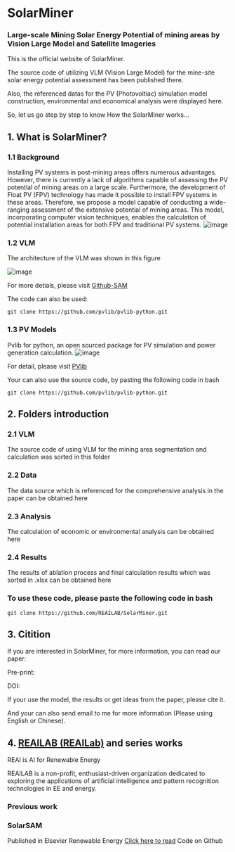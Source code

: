 # SolarMiner
### Large-scale Mining Solar Energy Potential of mining areas by Vision Large Model and Satellite Imageries

This is the official website of SolarMiner.

The source code of utilizing VLM (Vision Large Model) for the mine-site solar energy potential assessment has been published there.

Also, the referenced datas for the PV (Photovoltiac) simulation model construction, environmental and economical analysis were displayed here.

So, let us go step by step to know How the SolarMiner works...

## 1. What is SolarMiner?
### 1.1 Background
Installing PV systems in post-mining areas offers numerous advantages. However, there is currently a lack of algorithms capable of assessing the PV potential of mining areas on a large scale. Furthermore, the development of Float PV (FPV) technology has made it possible to install FPV systems in these areas. Therefore, we propose a model capable of conducting a wide-ranging assessment of the extensive potential of mining areas. This model, incorporating computer vision techniques, enables the calculation of potential installation areas for both FPV and traditional PV systems.
![image](https://github.com/user-attachments/assets/a995d81a-3239-4a71-992d-26fe384376de)


### 1.2 VLM
The architecture of the VLM was shown in this figure

![image](https://github.com/user-attachments/assets/6b62f87b-c928-4798-989e-8060b1df3213)

For more detials, please visit [Github-SAM](https://github.com/facebookresearch/segment-anything)

The code can also be used:
```shell
git clone https://github.com/pvlib/pvlib-python.git
```
### 1.3 PV Models
Pvlib for python, an open sourced package for PV simulation and power generation calculation.
![image](https://github.com/user-attachments/assets/7232f3b8-5769-495b-96eb-173d927a132d)

For detail, please visit [PVlib](https://github.com/pvlib/pvlib-python)

Your can also use the source code, by pasting the following code in bash
```shell
git clone https://github.com/pvlib/pvlib-python.git
```

## 2. Folders introduction
### 2.1 VLM
The source code of using VLM for the mining area segmentation and calculation was sorted in this folder
### 2.2 Data
The data source which is referenced for the comprehensive analysis in the paper can be obtained here
### 2.3 Analysis
The calculation of economic or environmental analysis can be obtained here
### 2.4 Results
The results of ablation process and final calculation results which was sorted in .xlsx can be obtained here
### To use these code, please paste the following code in bash
```shell
git clone https://github.com/REAILAB/SolarMiner.git
```
## 3. Citition
If you are interested in SolarMiner, for more information, you can read our paper:

Pre-print:

DOI:

If your use the model, the results or get ideas from the paper, please cite it.

And your can also send email to me for more information (Please using English or Chinese).

## 4. [REAILAB (REAILab)](https://github.com/REAILAB) and series works
REAI is AI for Renewable Energy

REAILAB is a non-profit, enthusiast-driven organization dedicated to exploring the applications of artificial intelligence and pattern recognition technologies in EE and energy.

### Previous work
### SolarSAM
Published in Elsevier Renewable Energy [Click here to read](https://doi.org/10.1016/j.renene.2024.121560)
Code on Github 
